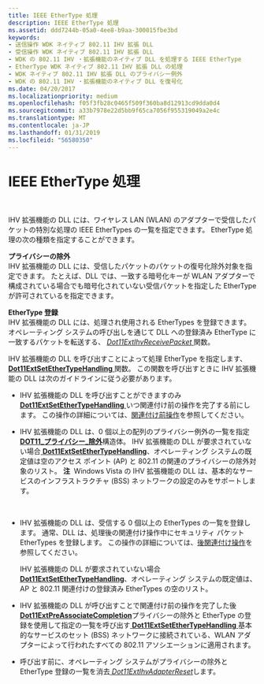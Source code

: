 ```yaml
---
title: IEEE EtherType 処理
description: IEEE EtherType 処理
ms.assetid: ddd7244b-05a0-4ee8-b9aa-300015fbe3bd
keywords:
- 送信操作 WDK ネイティブ 802.11 IHV 拡張 DLL
- 受信操作 WDK ネイティブ 802.11 IHV 拡張 DLL
- WDK の 802.11 IHV ・拡張機能のネイティブ DLL を処理する IEEE EtherType
- EtherType WDK ネイティブ 802.11 IHV 拡張 DLL の処理
- WDK ネイティブ 802.11 IHV 拡張 DLL のプライバシー例外
- WDK の 802.11 IHV ・拡張機能のネイティブ DLL を復号化
ms.date: 04/20/2017
ms.localizationpriority: medium
ms.openlocfilehash: f05f3fb28c0465f509f360ba8d12913cd9dda0d4
ms.sourcegitcommit: a33b7978e22d5bb9f65ca7056f955319049a2e4c
ms.translationtype: MT
ms.contentlocale: ja-JP
ms.lasthandoff: 01/31/2019
ms.locfileid: "56580350"
---
```

# <a name="ieee-ethertype-handling"></a>IEEE EtherType 処理




 

IHV 拡張機能の DLL には、ワイヤレス LAN (WLAN) のアダプターで受信したパケットの特別な処理の IEEE EtherTypes の一覧を指定できます。 EtherType 処理の次の種類を指定することができます。

<a href="" id="privacy-exemptions"></a>**プライバシーの除外**  
IHV 拡張機能の DLL には、受信したパケットのパケットの復号化除外対象を指定できます。 たとえば、DLL では、一致する暗号化キーが WLAN アダプターで構成されている場合でも暗号化されていない受信パケットを指定した EtherType が許可されているを指定できます。

<a href="" id="ethertype-registration"></a>**EtherType 登録**  
IHV 拡張機能の DLL には、処理され使用される EtherTypes を登録できます。 オペレーティング システムの呼び出しを通じて DLL への登録済み EtherType に一致するパケットを転送する、 [ *Dot11ExtIhvReceivePacket* ](https://msdn.microsoft.com/library/windows/hardware/ff547513)関数。

IHV 拡張機能の DLL を呼び出すことによって処理 EtherType を指定します、 [ **Dot11ExtSetEtherTypeHandling** ](https://msdn.microsoft.com/library/windows/hardware/ff547587)関数。 この関数を呼び出すときに IHV 拡張機能の DLL は次のガイドラインに従う必要があります。

-   IHV 拡張機能の DLL を呼び出すことができますのみ[ **Dot11ExtSetEtherTypeHandling** ](https://msdn.microsoft.com/library/windows/hardware/ff547587)いつ関連付け前の操作を完了する前にします。 この操作の詳細については、[関連付け前操作](pre-association-operations.md)を参照してください。

-   IHV 拡張機能の DLL は、0 個以上の配列のプライバシー例外の一覧を指定[ **DOT11\_プライバシー\_除外**](https://msdn.microsoft.com/library/windows/hardware/ff548756)構造体。 IHV 拡張機能の DLL が要求されていない場合[ **Dot11ExtSetEtherTypeHandling**](https://msdn.microsoft.com/library/windows/hardware/ff547587)、オペレーティング システムの既定値は空のアクセス ポイント (AP) と 802.11 の関連のプライバシーの除外対象のリスト。
    **注**  Windows Vista の IHV 拡張機能の DLL は、基本的なサービスのインフラストラクチャ (BSS) ネットワークの設定のみをサポートします。

     

-   IHV 拡張機能の DLL は、受信する 0 個以上の EtherTypes の一覧を登録します。 通常、DLL は、処理後の関連付け操作中にセキュリティ パケット EtherTypes を登録します。 この操作の詳細については、[後関連付け操作](post-association-operations.md)を参照してください。

    IHV 拡張機能の DLL が要求されていない場合[ **Dot11ExtSetEtherTypeHandling**](https://msdn.microsoft.com/library/windows/hardware/ff547587)、オペレーティング システムの既定値は、AP と 802.11 関連付けの登録済み EtherTypes の空のリスト。

-   IHV 拡張機能の DLL が呼び出すことで関連付け前の操作を完了した後[ **Dot11ExtPreAssociateCompletion**](https://msdn.microsoft.com/library/windows/hardware/ff547538)プライバシーの除外と EtherType の登録を使用して指定の一覧を呼び出す[ **Dot11ExtSetEtherTypeHandling** ](https://msdn.microsoft.com/library/windows/hardware/ff547587)基本的なサービスのセット (BSS) ネットワークに接続されている、WLAN アダプターによって行われたすべての 802.11 アソシエーションに適用されます。

-   呼び出す前に、オペレーティング システムがプライバシーの除外と EtherType 登録の一覧を消去[ *Dot11ExtIhvAdapterReset*](https://msdn.microsoft.com/library/windows/hardware/ff547434)します。

 

 





